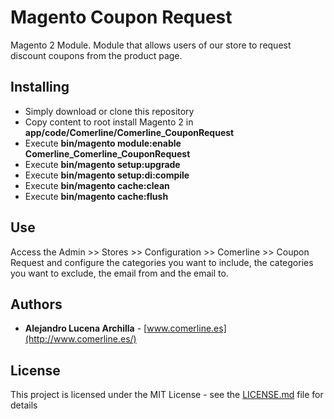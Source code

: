 # Magento Coupon Request

Magento 2 Module. Module that allows users of our store to request discount coupons from the product page.

## Installing

- Simply download or clone this repository
- Copy content to root install Magento 2 in **app/code/Comerline/Comerline_CouponRequest**
- Execute **bin/magento module:enable Comerline_Comerline_CouponRequest**
- Execute **bin/magento setup:upgrade**
- Execute **bin/magento setup:di:compile**
- Execute **bin/magento cache:clean**
- Execute **bin/magento cache:flush**

## Use

Access the Admin >> Stores >> Configuration >> Comerline >> Coupon Request and configure the categories you want to include, the categories you want to exclude, the email from and the email to.

## Authors

* **Alejandro Lucena Archilla** - [www.comerline.es](http://www.comerline.es/)

## License

This project is licensed under the MIT License - see the [LICENSE.md](LICENSE.md) file for details
